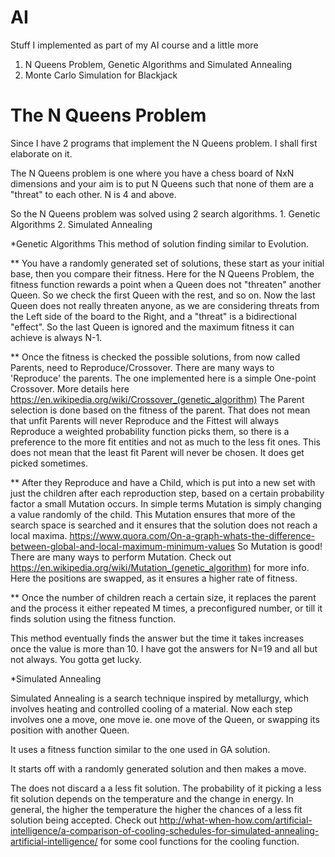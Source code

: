 # AI
Stuff I implemented as part of my AI course and a little more

1. N Queens Problem, Genetic Algorithms and Simulated Annealing
2. Monte Carlo Simulation for Blackjack

The N Queens Problem
====================

Since I have 2 programs that implement the N Queens problem. I shall first elaborate on it.

The N Queens problem is one where you have a chess board of NxN dimensions and your aim is to put N Queens such that none of them are a "threat" to each other. N is 4 and above.

So the N Queens problem was solved using 2 search algorithms. 1. Genetic Algorithms 2. Simulated Annealing

*Genetic Algorithms
This method of solution finding similar to Evolution.

** You have a randomly generated set of solutions, these start as your initial base, then you compare their fitness. Here for the N Queens Problem, the fitness function rewards a point when a Queen does not "threaten" another Queen. So we check the first Queen with the rest, and so on. Now the last Queen does not really threaten anyone, as we are considering threats from the Left side of the board to the Right, and a "threat" is a bidirectional "effect". So the last Queen is ignored and the maximum fitness it can achieve is always N-1.

** Once the fitness is checked the possible solutions, from now called Parents, need to Reproduce/Crossover. There are many ways to 'Reproduce' the parents. The one implemented here is a simple One-point Crossover. More details here https://en.wikipedia.org/wiki/Crossover_(genetic_algorithm) The Parent selection is done based on the fitness of the parent. That does not mean that unfit Parents will never Reproduce and the Fittest will always Reproduce a weighted probability function picks them, so there is a preference to the more fit entities and not as much to the less fit ones. This does not mean that the least fit Parent will never be chosen. It does get picked sometimes.

** After they Reproduce and have a Child, which is put into a new set with just the children after each reproduction step, based on a certain probability factor a small Mutation occurs. In simple terms Mutation is simply changing a value randomly of the child. This Mutation ensures that more of the search space is searched and it ensures that the solution does not reach a local maxima. https://www.quora.com/On-a-graph-whats-the-difference-between-global-and-local-maximum-minimum-values So Mutation is good! There are many ways to perform Mutation. Check out https://en.wikipedia.org/wiki/Mutation_(genetic_algorithm) for more info. Here the positions are swapped, as it ensures a higher rate of fitness.

** Once the number of children reach a certain size, it replaces the parent and the process it either repeated M times, a preconfigured number, or till it finds solution using the fitness function.

This method eventually finds the answer but the time it takes increases once the value is more than 10. I have got the answers for N=19 and all but not always. You gotta get lucky.

*Simulated Annealing

Simulated Annealing is a search technique inspired by metallurgy, which involves heating and controlled cooling of a material. Now each step involves one a move, one move ie. one move of the Queen, or swapping its position with another Queen.

It uses a fitness function similar to the one used in GA solution.

It starts off with a randomly generated solution and then makes a move.

The does not discard a a less fit solution. The probability of it picking a less fit solution depends on the temperature and the change in energy. In general, the higher the temperature the higher the chances of a less fit solution being accepted. Check out http://what-when-how.com/artificial-intelligence/a-comparison-of-cooling-schedules-for-simulated-annealing-artificial-intelligence/ for some cool functions for the cooling function.
